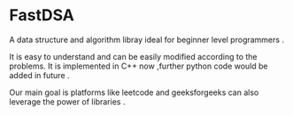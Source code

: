 # FastDSA

A data structure and algorithm libray ideal for beginner level programmers .


It is easy to understand and can be easily modified according to the problems. It is implemented in C++ now ,further python code would be added in future .


Our main goal is platforms like leetcode and geeksforgeeks can also leverage the power of libraries .
